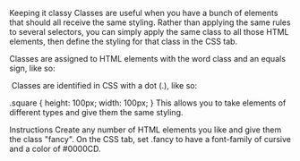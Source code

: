 Keeping it classy
Classes are useful when you have a bunch of elements that should all receive the same styling. Rather than applying the same rules to several selectors, you can simply apply the same class to all those HTML elements, then define the styling for that class in the CSS tab.

Classes are assigned to HTML elements with the word class and an equals sign, like so:

<div class="square"></div>
<img class="square"/>
<td class="square"></td>
Classes are identified in CSS with a dot (.), like so:

.square {
    height: 100px;
    width: 100px;
}
This allows you to take elements of different types and give them the same styling.

Instructions
Create any number of HTML elements you like and give them the class "fancy". On the CSS tab, set .fancy to have a font-family of cursive and a color of #0000CD.

